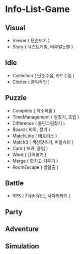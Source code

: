 # Info-List-Game

## Visual
- Viewer ( 단순보기 )
- Story ( 텍스트게임, 비주얼노벨 )

## Idle
- Collection ( 단순수집, 카드수집 )
- Clicker ( 클릭작업 )

## Puzzle
- Complete ( 직소퍼즐 )
- TimeManagement ( 길찾기, 조립 )
- Difference ( 틀린그림찾기 )
- Board ( 바둑, 장기 )
- MatchLine ( 테트리스 )
- Match3 ( 색상맞추기, 버블슈터 )
- Card ( 포커, 홀덤 )
- Word ( 단어찾기 )
- Merge ( 합치고 키우기 )
- RoomEscape ( 방탈출 )

## Battle
- RPS ( 가위바위보, 사다리타기 )

## Party

## Adventure

## Simulation

##
